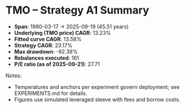 # TMO – Strategy A1 Summary

- **Span**: 1980-03-17 → 2025-09-19 (45.51 years)
- **Underlying (TMO price) CAGR**: 13.23%
- **Fitted curve CAGR**: 13.58%
- **Strategy CAGR**: 23.17%
- **Max drawdown**: -92.38%
- **Rebalances executed**: 161
- **P/E ratio (as of 2025-09-21)**: 27.71

Notes:

- Temperatures and anchors per experiment govern deployment; see EXPERIMENTS.md for details.
- Figures use simulated leveraged sleeve with fees and borrow costs.

